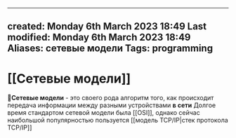 
---
created: Monday 6th March 2023 18:49
Last modified: Monday 6th March 2023 18:49
Aliases: сетевые модели
Tags: programming
---

# [[Сетевые модели]]

📌**Сетевые модели** -  это своего рода алгоритм того, как происходит передача информации между разными устройствами **в сети**
Долгое время стандартом сетевой модели была [[OSI]], однако сейчас наибольшой популярностью пользуется [[модель TCP/IP|стек протокола TCP/IP]]




